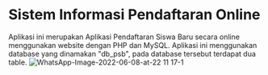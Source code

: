 # Sistem Informasi Pendaftaran Online
Aplikasi ini merupakan Aplikasi Pendaftaran Siswa Baru secara online menggunakan website dengan PHP dan MySQL. Aplikasi ini menggunakan database yang dinamakan "db_psb", pada database tersebut terdapat dua table.
![WhatsApp-Image-2022-06-08-at-22 11 17-1](https://user-images.githubusercontent.com/88386517/177003106-6c6c5bd3-9de7-4cf9-adf9-517513e6db80.jpg)
